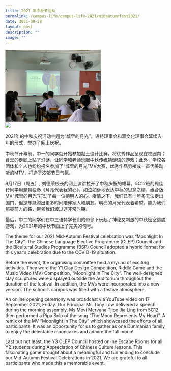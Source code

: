 ```yaml
---
title: 2021 年中秋节活动
permalink: /campus-life/campus-life-2021/midautumnfest2021/
date: 2021-09-28
layout: post
description: ""
image: ""
---
```

<img src="/images/e1632806092241.jpg" 
         style="width:300px"
	/>
<br>
<img src="/images/escaperoomphoto.jpg" 
         style="width:300px"
	/>
<br>


2021年的中秋庆祝活动主题为“城里的月光”，语特理事会和双文化理事会延续去年的形式，举办了网上庆祝。

中秋节开幕前，中一的同学就开始参加黏土设计比赛，将优秀作品呈现在校园内；食堂的走廊上贴了灯谜，让同学和老师玩起中秋传统猜谜语的游戏；此外，学校各团体和个人也纷纷报名参加了“城里的月光”MV大赛，优秀作品剪接成一首优美动听的MTV，打造了浓郁节日气氛。

9月17日（周五）, 刘德荣校长的网上演讲拉开了中秋庆祝的帷幕，5C12班的周佳铃同学用琵琶独奏《月亮代表我的心》，如泣如诉地表达中秋的思念之情，组合版MV“城里的月光”打动了每一位德明人的心。疫情之下，我们已有一年多无法走出国门，但是却能腾出更多时间陪伴家人和朋友。明亮的月光代表着希望，能为我们照亮前方的路，带领我们渡过这非常时期。

最后，中二的同学们在中三语特学长们的带领下玩起了神秘又刺激的中秋密室逃脱游戏，为2021年的中秋节画上了完美的句号。

The theme for our 2021 Mid-Autumn Festival celebration was “Moonlight In The City”. The Chinese Language Elective Programme (CLEP) Council and the Bicultural Studies Programme (BSP) Council adopted a hybrid format for this year’s celebration due to the COVID-19 situation.

Before the event, the organising committee held a myriad of exciting activities. They were the Y1 Clay Design Competition, Riddle Game and the Music Video (MV) Competition, “Moonlight In The City”. The well-designed clay sculptures were displayed outside the Auditorium throughout the duration of the festival. In addition, the MVs were incorporated into a new version. The school’s campus was filled with a festive atmosphere.

An online opening ceremony was broadcast via YouTube video on 17 September 2021, Friday. Our Principal Mr. Tony Low delivered a speech during the morning assembly. Ms Mevi Mervana Tjioe Jia Ling from 5C12 then performed a Pipa Solo of the song “The Moon Represents My Heart”. A remix of the MV “Moonlight In The City” which showcased the efforts of all participants. It was an opportunity for us to gather as one Dunmanian family to enjoy the delectable mooncakes and admire the full moon!

Last but not least, the Y3 CLEP Council hosted online Escape Rooms for all Y2 students during Appreciation of Chinese Culture lessons. This fascinating game brought about a meaningful and fun ending to conclude our Mid-Autumn Festival Celebrations in 2021. We are grateful to all participants who made this a memorable event.